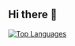 ## Hi there 👋

<!--
**Jiraroth/Jiraroth** is a ✨ _special_ ✨ repository because its `README.md` (this file) appears on your GitHub profile.

Here are some ideas to get you started:

- 🔭 I’m currently working on ...
- 🌱 I’m currently learning ...
- 👯 I’m looking to collaborate on ...
- 🤔 I’m looking for help with ...
- 💬 Ask me about ...
- 📫 How to reach me: ...
- 😄 Pronouns: ...
- ⚡ Fun fact: ...
-->
[![Top Languages](https://github-readme-stats-git-master-jiraroths-projects.vercel.app/api/top-langs?username=Jiraroth&layout=compact&count_private=true)](https://github.com/Jiraroth)


